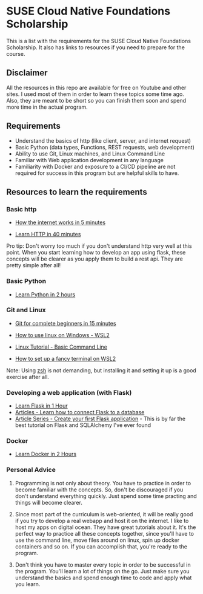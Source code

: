 # SUSE Cloud Native Foundations Scholarship

This is a list with the requirements for the SUSE Cloud Native Foundations Scholarship. It also has links to resources if you need to prepare for the course.

## Disclaimer

All the resources in this repo are available for free on Youtube and other sites. I used most of them in order to learn these topics some time ago. Also, they are meant to be short so you can finish them soon and spend more time in the actual program.

## Requirements

- Understand the basics of http (like client, server, and internet request)
- Basic Python (data types, Functions, REST requests, web development)
- Ability to use Git, Linux machines, and Linux Command Line
- Familiar with Web application development in any language
- Familiarity with Docker and exposure to a CI/CD pipeline are not required for success in this program but are helpful skills to have.

## Resources to learn the requirements

### Basic http

- [How the internet works in 5 minutes](https://www.youtube.com/watch?v=7_LPdttKXPc)

- [Learn HTTP in 40 minutes](https://www.youtube.com/watch?v=iYM2zFP3Zn0)

Pro tip: Don't worry too much if you don't understand http very well at this point. When you start learning how to develop an app using flask, these concepts will be clearer as you apply them to build a rest api. They are pretty simple after all!

### Basic Python

- [Learn Python in 2 hours](https://www.youtube.com/watch?v=f79MRyMsjrQ)

### Git and Linux

- [Git for complete beginners in 15 minutes](https://www.youtube.com/watch?v=USjZcfj8yxE)

- [How to use linux on Windows - WSL2](https://www.omgubuntu.co.uk/how-to-install-wsl2-on-windows-10)

- [Linux Tutorial - Basic Command Line](https://www.youtube.com/watch?v=cBokz0LTizk)

- [How to set up a fancy terminal on WSL2](https://github.com/romkatv/powerlevel10k)

Note: Using [zsh](https://ohmyz.sh/) is not demanding, but installing it and setting it up is a good exercise after all.

### Developing a web application (with Flask)

- [Learn Flask in 1 Hour](https://www.youtube.com/watch?v=Z1RJmh_OqeA)
- [Articles - Learn how to connect Flask to a database](https://hackersandslackers.com/flask-sqlalchemy-database-models/)
- [Article Series - Create your first Flask application](https://hackersandslackers.com/your-first-flask-application) - This is by far the best tutorial on Flask and SQLAlchemy I've ever found

### Docker

- [Learn Docker in 2 Hours](https://www.youtube.com/watch?v=fqMOX6JJhGo)

### Personal Advice

1. Programming is not only about theory. You have to practice in order to become familiar with the concepts. So, don't be discouraged if you don't understand everything quickly. Just spend some time practing and things will become clearer.

2. Since most part of the curriculum is web-oriented, it will be really good if you try to develop a real webapp and host it on the internet. I like to host my apps on digital ocean. They have great tutorials about it. It's the perfect way to practice all these concepts together, since you'll have to use the command line, move files around on linux, spin up docker containers and so on. If you can accomplish that, you're ready to the program.

3. Don't think you have to master every topic in order to be successful in the program. You'll learn a lot of things on the go. Just make sure you understand the basics and spend enough time to code and apply what you learn.
